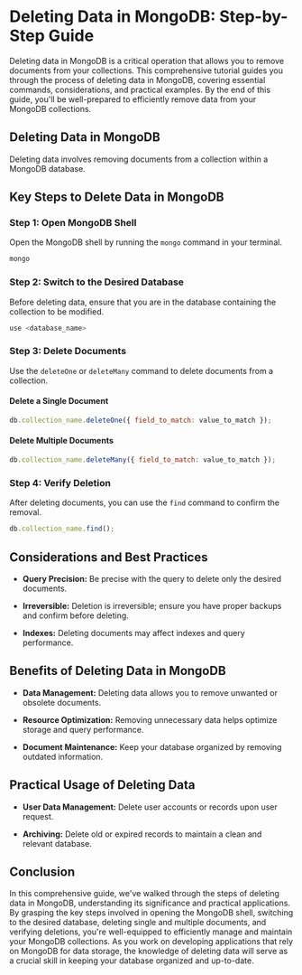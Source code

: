 # Deleting Data in MongoDB: Step-by-Step Guide

Deleting data in MongoDB is a critical operation that allows you to remove documents from your collections. This comprehensive tutorial guides you through the process of deleting data in MongoDB, covering essential commands, considerations, and practical examples. By the end of this guide, you'll be well-prepared to efficiently remove data from your MongoDB collections.

## Deleting Data in MongoDB

Deleting data involves removing documents from a collection within a MongoDB database.

## Key Steps to Delete Data in MongoDB

### Step 1: Open MongoDB Shell

Open the MongoDB shell by running the `mongo` command in your terminal.

```bash
mongo
```

### Step 2: Switch to the Desired Database

Before deleting data, ensure that you are in the database containing the collection to be modified.

```javascript
use <database_name>
```

### Step 3: Delete Documents

Use the `deleteOne` or `deleteMany` command to delete documents from a collection.

#### Delete a Single Document

```javascript
db.collection_name.deleteOne({ field_to_match: value_to_match });
```

#### Delete Multiple Documents

```javascript
db.collection_name.deleteMany({ field_to_match: value_to_match });
```

### Step 4: Verify Deletion

After deleting documents, you can use the `find` command to confirm the removal.

```javascript
db.collection_name.find();
```

## Considerations and Best Practices

- **Query Precision:** Be precise with the query to delete only the desired documents.

- **Irreversible:** Deletion is irreversible; ensure you have proper backups and confirm before deleting.

- **Indexes:** Deleting documents may affect indexes and query performance.

## Benefits of Deleting Data in MongoDB

- **Data Management:** Deleting data allows you to remove unwanted or obsolete documents.

- **Resource Optimization:** Removing unnecessary data helps optimize storage and query performance.

- **Document Maintenance:** Keep your database organized by removing outdated information.

## Practical Usage of Deleting Data

- **User Data Management:** Delete user accounts or records upon user request.

- **Archiving:** Delete old or expired records to maintain a clean and relevant database.

## Conclusion

In this comprehensive guide, we've walked through the steps of deleting data in MongoDB, understanding its significance and practical applications. By grasping the key steps involved in opening the MongoDB shell, switching to the desired database, deleting single and multiple documents, and verifying deletions, you're well-equipped to efficiently manage and maintain your MongoDB collections. As you work on developing applications that rely on MongoDB for data storage, the knowledge of deleting data will serve as a crucial skill in keeping your database organized and up-to-date.